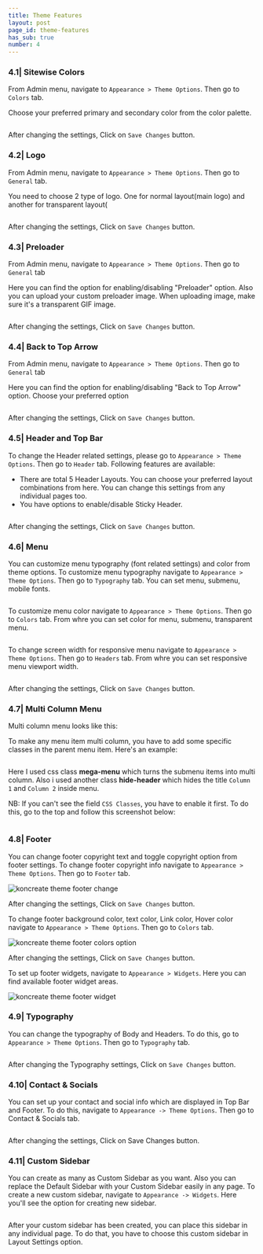```yaml
---
title: Theme Features
layout: post
page_id: theme-features
has_sub: true
number: 4
---
```


### 4.1| Sitewise Colors

From Admin menu, navigate to `Appearance > Theme Options`. Then go to `Colors` tab.


Choose your preferred primary and secondary color from the color palette.

<img alt="" src="{{ 'assets/images/4/4.1.png' | relative_url }}">

After changing the settings, Click on `Save Changes` button.

### 4.2| Logo

From Admin menu, navigate to `Appearance > Theme Options`. Then go to `General` tab.

You need to  choose   2 type of logo. One for normal layout(main logo) and another for transparent layout(

<img alt="" src="{{ 'assets/images/4/4.2.png' | relative_url }}">

After changing the settings, Click on `Save Changes` button.

### 4.3| Preloader

From Admin menu, navigate to `Appearance > Theme Options`. Then go to `General` tab

Here you can find the option for enabling/disabling "Preloader" option. Also you can upload your custom preloader image. When uploading image, make sure it's a transparent GIF image.

<img alt="" src="{{ 'assets/images/4/4.3.png' | relative_url }}">

After changing the settings, Click on `Save Changes` button.

### 4.4| Back to Top Arrow

From Admin menu, navigate to `Appearance > Theme Options`. Then go to `General` tab

Here you can find the option for enabling/disabling "Back to Top Arrow" option. Choose your preferred option

<img alt="" src="{{ 'assets/images/4/4.4.png' | relative_url }}">

After changing the settings, Click on `Save Changes` button.

### 4.5| Header and Top Bar

To change the Header related settings, please go to `Appearance > Theme Options`. Then go to `Header` tab. Following features are available:

* There are total 5 Header Layouts. You can choose your preferred layout combinations from here. You can change this settings from any individual pages too.
* You have options to enable/disable Sticky Header.

<img alt="" src="{{ 'assets/images/4/4.5.png' | relative_url }}">

After changing the settings, Click on `Save Changes` button.

### 4.6| Menu

You can customize menu typography (font related settings) and color from theme options.
To customize menu typography navigate to `Appearance > Theme Options`. Then go to `Typography` tab.
You can set menu, submenu, mobile fonts.

<img alt="" src="{{ 'assets/images/4/4.6.png' | relative_url }}">

To customize menu color navigate to `Appearance > Theme Options`. Then go to `Colors` tab. From whre you can set color for menu, submenu, transparent menu.

<img alt="" src="{{ 'assets/images/4/4.6.2.png' | relative_url }}">

To change screen width for responsive menu navigate to `Appearance > Theme Options`. Then go to `Headers` tab. From whre you can set responsive menu viewport width.

<img alt="" src="{{ 'assets/images/4/4.6.3.png' | relative_url }}">

After changing the settings, Click on `Save Changes` button.

### 4.7| Multi Column Menu

Multi column menu looks like this:

To make any menu item multi column, you have to add some specific classes in the parent menu item. Here's an example:

<img alt="" src="{{ 'assets/images/4/4.7.png' | relative_url }}">

Here I used css class **mega-menu** which turns the submenu items into multi column. Also i used another class **hide-header** which hides the title `Column 1` and `Column 2` inside menu.

NB: If you can't see the field `CSS Classes`, you have to enable it first. To do this, go to the top and follow this screenshot below:

<img alt="" src="{{ 'assets/images/4/4.7.2.jpg' | relative_url }}">

### 4.8| Footer
You can change footer copyright text and toggle copyright option from footer settings. To change footer copyright info
navigate to `Appearance > Theme Options`. Then go to `Footer` tab.

<img alt="koncreate theme footer change" src="{{ 'assets/images/4/4.8.1.png' | relative_url }}">

After changing the settings, Click on `Save Changes` button.

To change footer background color, text color, Link color, Hover color navigate to `Appearance > Theme Options`. Then go to `Colors` tab.

<img alt="koncreate theme footer colors option" src="{{ 'assets/images/4/4.8.2.png' | relative_url }}">

After changing the settings, Click on `Save Changes` button.

To set up footer widgets, navigate to `Appearance > Widgets`. Here you can find available footer widget areas.

<img alt="koncreate theme footer widget" src="{{ 'assets/images/4/4.8.3.png' | relative_url }}">

### 4.9| Typography

You can change the typography of Body and Headers. To do this, go to `Appearance > Theme Options`. Then go to `Typography` tab.

<img alt="" src="{{ 'assets/images/4/4.9.png' | relative_url }}">

After changing the Typography settings, Click on `Save Changes` button.

### 4.10| Contact & Socials

You can set up your contact and social info which are displayed in Top Bar and Footer. To do this, navigate to `Appearance -> Theme Options`. Then go to Contact & Socials tab.

<img alt="" src="{{ 'assets/images/4/4.10.jpg' | relative_url }}">

After changing the settings, Click on Save Changes button.

### 4.11| Custom Sidebar
You can create as many as Custom Sidebar as you want. Also you can replace the Default Sidebar with your Custom Sidebar easily in any page. To create a new custom sidebar, navigate to `Appearance -> Widgets`. Here you'll see the option for creating new sidebar.

<img alt="" src="{{ 'assets/images/4/4.11.jpg' | relative_url }}">




After your custom sidebar has been created, you can place this sidebar in any individual page. To do that, you have to choose this custom sidebar in Layout Settings option.
